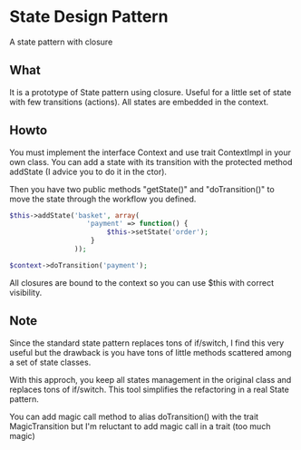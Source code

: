 # State Design Pattern

A state pattern with closure

## What

It is a prototype of State pattern using closure. Useful for a little set of state
with few transitions (actions). All states are embedded in the context.

## Howto

You must implement the interface Context and use trait ContextImpl in your own
class. You can add a state with its transition with the protected method addState (I
advice you to do it in the ctor).

Then you have two public methods "getState()" and "doTransition()" to move the state
through the workflow you defined.

```php
$this->addState('basket', array(
                   'payment' => function() {
                        $this->setState('order');
                    }
                ));

$context->doTransition('payment');             
```

All closures are bound to the context so you can use $this with correct visibility.

## Note

Since the standard state pattern replaces tons of if/switch, I find this very useful but 
the drawback is you have tons of little methods scattered among a set of state classes.

With this approch, you keep all states management in the original class and replaces
tons of if/switch. This tool simplifies the refactoring in a real State pattern.

You can add magic call method to alias doTransition() with the trait MagicTransition
but I'm reluctant to add magic call in a trait (too much magic)

